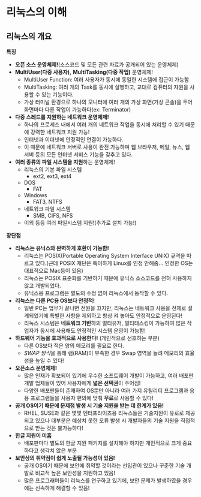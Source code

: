 # 리눅스의 이해

## 리눅스의 개요

__특징__

- **오픈 소스 운영체제!**(소스코드 및 모든 관련 자료가 공개되어 있는 운영체제)
- **MultiUser(다중 사용자),** **MultiTasking(다중 작업)** 운영체제!
  - MultiUser Function: 여러 사용자가 동시에 동일한 시스템에 접근이 가능함
  - MultiTasking: 여러 개의 Task를 동시에 실행하고, 교대로 컴퓨터의 자원을 사용할 수 있는 기능이다.
  - 가상 터미널 환경으로 하나의 모니터에 여러 개의 가상 화면(가상 콘솔)을 두어 화면마다 다른 작업이 가능하다(ex: Terminator)
- **다중 스레드를 지원하는 네트워크 운영체제!**
  - 하나의 프로세스 내에서 여러 개의 네트워크 작업을 동시에 처리할 수 있기 때문에 강력한 네트워크 지원 가능!
  - 인터넷과 이더넷에 안정적인 연결이 가능하다.
  - 이 때문에 네트워크 서버로 사용이 완전 가능하며 웹 브라우저, 메일, 뉴스, 웹 서버 등의 모든 인터넷 서비스 기능을 갖추고 있다.
- **여러 종류의 파일 시스템을 지원**하는 운영체제!
  - 리눅스의 기본 파일 시스템
    - ext2, ext3, ext4
  - DOS
    - FAT
  - Windows
    - FAT3, NTFS
  - 네트워크 파일 시스템
    - SMB, CIFS, NFS
  - 이외 등등 여러 파일시스템 지원!(추가로 설치 가능!)

__장단점__

- **리눅스는 유닉스와 완벽하게 호환이 가능함!**
  - 리눅스는 POSIX(Portable Operating System Interface UNIX) 규격을 따르고 있다.(근데 POSIX 재단은 특이하게 Linux를 인정 안해줌... 인정한 OS는 대표적으로 Mac등이 있음)
  - 리눅스는 POSIX 표준화를 기반하기 때문에 유닉스 소스코드를 전혀 사용하지 않고 개발되었다.
  - 유닉스용 프로그램은 별도의 수정 없이 리눅스에서 동작할 수 있다.
- **리눅스는 다른 PC용 OS보다 안정적!**
  - 일반 PC는 업무가 끝나면 전원을 끄지만, 리눅스는 네트워크 사용을 전제로 설계되었기에 특별한 사항을 제외하고 항상 켜 놓아도 안정적으로 운영된다!
  - 리눅스 시스템은 **네트워크 기반**하의 멀티유저, 멀티태스킹이 가능하여 많은 작업자가 동시에 사용해도 안정적인 시스템 운영이 가능함!
- **하드웨어 기능을 효과적으로 사용한다!** (개인적으로 선호하는 부분)
  - 다른 OS보다 적은 양의 메모리를 필요로 한다.
  - *SWAP 방식*을 통해 램(RAM)이 부족한 경우 Swap 영역을 늘려 메모리의 효율성을 높일 수 있다!
- **오픈소스 운영체제!**
  - 많은 인재가 확보되어 있기에 우수한 소프트웨어 개발이 가능하고, 여러 배포판 개발 업체들이 있어 사용자에게 **넓은 선택권**이 주어짐!
  - 다양한 배포판들이 존재하여 OS뿐만 아니라 여러 가지 유틸리티 프로그램과 응용 프로그램들을 사용자 편의에 맞춰 **무료**로 사용할 수 있다!
- **공개 OS이기 때문에 문제점 발생 시 기술 지원을 받는 데 한계가 있음!**
  - RHEL, SUSE과 같은 몇몇 엔터프라이즈용 리눅스들은 기술지원이 유로로 제공되고 있으나 대부분은 예상치 못한 오류 발생 시 개발자들의 기술 지원을 직접적으로 받는 것은 불가능하다!
- **한글 지원이 미흡**
  - 배포판마다 별도의 한글 지원 패키지를 설치해야 하지만 개인적으로 크게 중요하다고 생각치 않은 부분
- **보안상의 취약점이 쉽게 노출될 가능성이 있음!**
  - 공개 OS이기 때문에 보안에 취약할 것이라는 선입관이 있으나 꾸준한 기술 개발로 비교적 높은 보안성을 지원하고 있음!
  - 많은 프로그래머들이 리눅스를 연구하고 있기에, 보안 문제가 발생하였을 경우에는 신속하게 해결할 수 있음!
